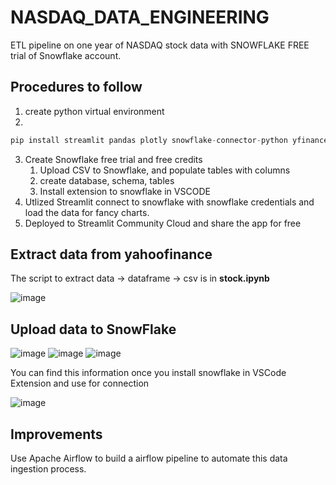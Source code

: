 # NASDAQ_DATA_ENGINEERING
ETL pipeline on one year of NASDAQ stock data with SNOWFLAKE
FREE trial of Snowflake account.

## Procedures to follow
1. create python virtual environment
2. 

```python
pip install streamlit pandas plotly snowflake-connector-python yfinance
```

3. Create Snowflake free trial and free credits
    1. Upload CSV to Snowflake, and populate tables with columns
    2. create database, schema, tables
    3. Install extension to snowflake in VSCODE
4. Utlized Streamlit connect to snowflake with snowflake credentials and load the data for fancy charts.
5. Deployed to Streamlit Community Cloud and share the app for free

## Extract data from yahoofinance
The script to extract data -> dataframe -> csv is in **stock.ipynb**

![image](https://github.com/user-attachments/assets/05ef0e74-5849-4483-8f8d-5b54c57e7d28)



## Upload data to SnowFlake
![image](https://github.com/user-attachments/assets/5a3847e8-b7aa-4d16-971a-a64dd695eba2)
![image](https://github.com/user-attachments/assets/33f7040d-01dd-4f17-991c-bdbdfae841a5)
![image](https://github.com/user-attachments/assets/e075facc-7644-4f7f-9f6b-1cffb4937134)


You can find this information once you install snowflake in VSCode Extension and use for connection

![image](https://github.com/user-attachments/assets/bec3e736-a3b6-4552-ad22-a1ca6835a15c)

## Improvements
Use Apache Airflow to build a airflow pipeline to automate this data ingestion process.

